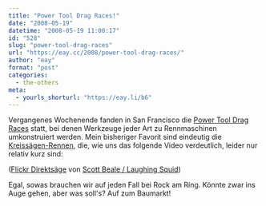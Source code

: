 ```yaml
---
title: "Power Tool Drag Races!"
date: "2008-05-19"
datetime: "2008-05-19 11:00:17"
id: "528"
slug: "power-tool-drag-races"
url: "https://eay.cc/2008/power-tool-drag-races/"
author: "eay"
format: "post"
categories:
  - the-others
meta:
  - yourls_shorturl: "https://eay.li/b6"
---
```


Vergangenes Wochenende fanden in San Francisco die [Power Tool Drag Races](http://powertooldragraces.com/) statt, bei denen Werkzeuge jeder Art zu Rennmaschinen umkonstruiert werden. Mein bisheriger Favorit sind eindeutig die [Kreissägen-Rennen](http://www.flickr.com/photos/laughingsquid/2504248150/), die, wie uns das folgende Video verdeutlich, leider nur relativ kurz sind:

  ([Flickr Direktsäge](http://www.flickr.com/photos/laughingsquid/2504291532/) von [Scott Beale / Laughing Squid](http://laughingsquid.com/power-tool-drag-races-2008-photos-video/))

Egal, sowas brauchen wir auf jeden Fall bei Rock am Ring. Könnte zwar ins Auge gehen, aber was soll's? Auf zum Baumarkt!
